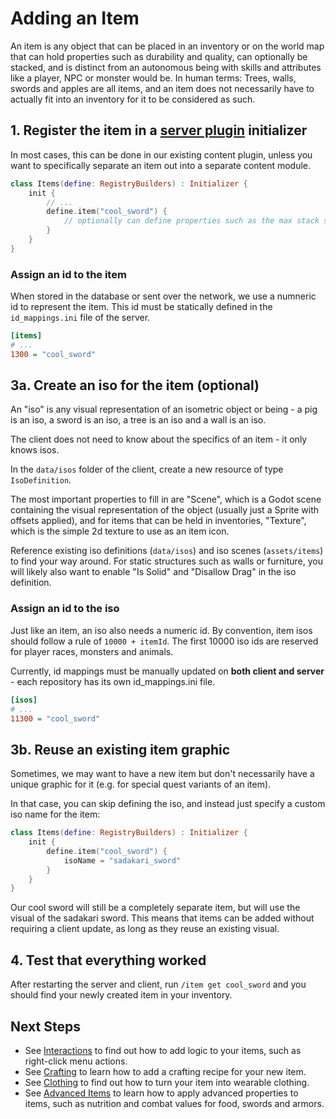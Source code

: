 # Adding an Item

An item is any object that can be placed in an inventory or on the world map that can hold properties such as durability and quality, can optionally be stacked, and is distinct from an autonomous being with skills and attributes like a player, NPC or monster would be. In human terms: Trees, walls, swords and apples are all items, and an item does not necessarily have to actually fit into an inventory for it to be considered as such.

## 1. Register the item in a [server plugin](server-plugins.md) initializer

In most cases, this can be done in our existing content plugin, unless you want to specifically separate an item out into a separate content module.

```kotlin
class Items(define: RegistryBuilders) : Initializer {
    init {
        // ...
        define.item("cool_sword") {
            // optionally can define properties such as the max stack size or tags
        }
    }
}
```

### Assign an id to the item

When stored in the database or sent over the network, we use a numneric id to represent the item. This id must be statically defined in the `id_mappings.ini` file of the server.

```ini
[items]
# ...
1300 = "cool_sword"
```

## 3a. Create an iso for the item (optional)

An "iso" is any visual representation of an isometric object or being - a pig is an iso, a sword is an iso, a tree is an iso and a wall is an iso.

The client does not need to know about the specifics of an item - it only knows isos.

In the `data/isos` folder of the client, create a new resource of type `IsoDefinition`.

The most important properties to fill in are "Scene", which is a Godot scene containing the visual representation of the object (usually just a Sprite with offsets applied), 
and for items that can be held in inventories, "Texture", which is the simple 2d texture to use as an item icon.

Reference existing iso definitions (`data/isos`) and iso scenes (`assets/items`) to find your way around. For static structures such as walls or furniture, you will likely also want to enable "Is Solid" and "Disallow Drag" in the iso definition.

### Assign an id to the iso

Just like an item, an iso also needs a numeric id. By convention, item isos should follow a rule of `10000 + itemId`. The first 10000 iso ids are reserved for player races, monsters and animals.

Currently, id mappings must be manually updated on **both client and server** - each repository has its own id_mappings.ini file.

```ini
[isos]
# ...
11300 = "cool_sword"
```

## 3b. Reuse an existing item graphic

Sometimes, we may want to have a new item but don't necessarily have a unique graphic for it (e.g. for special quest variants of an item).

In that case, you can skip defining the iso, and instead just specify a custom iso name for the item:

```kotlin
class Items(define: RegistryBuilders) : Initializer {
    init {
        define.item("cool_sword") {
            isoName = "sadakari_sword"
        }
    }
}
```

Our cool sword will still be a completely separate item, but will use the visual of the sadakari sword. This means that items can be added without requiring a client update, as long as they reuse an existing visual.

## 4. Test that everything worked

After restarting the server and client, run `/item get cool_sword` and you should find your newly created item in your inventory.

## Next Steps

- See [Interactions](interactions.md) to find out how to add logic to your items, such as right-click menu actions.
- See [Crafting](crafting.md) to learn how to add a crafting recipe for your new item.
- See [Clothing](clothing.md) to find out how to turn your item into wearable clothing.
- See [Advanced Items](items-advanced.md) to learn how to apply advanced properties to items, such as nutrition and combat values for food, swords and armors.

